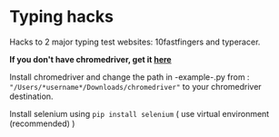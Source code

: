 # Typing hacks
Hacks to 2 major typing test websites: 10fastfingers and typeracer.

**If you don't have chromedriver, get it [here](https://chromedriver.storage.googleapis.com/index.html?path=2.37/.)** 

Install chromedriver and change the path in -example-.py from : `"/Users/*username*/Downloads/chromedriver"` to your chromedriver destination.

Install selenium using `pip install selenium` ( use virtual environment (recommended) )
